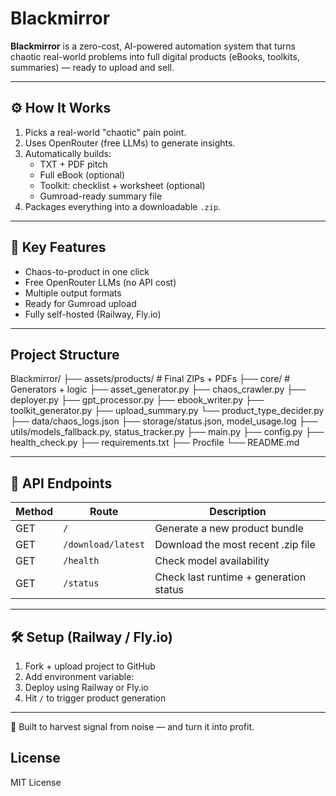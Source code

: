 # Blackmirror
**Blackmirror** is a zero-cost, AI-powered automation system that turns chaotic real-world problems into full digital products (eBooks, toolkits, summaries) — ready to upload and sell.

---

## ⚙️ How It Works

1. Picks a real-world "chaotic" pain point.
2. Uses OpenRouter (free LLMs) to generate insights.
3. Automatically builds:
   - TXT + PDF pitch
   - Full eBook (optional)
   - Toolkit: checklist + worksheet (optional)
   - Gumroad-ready summary file
4. Packages everything into a downloadable `.zip`.

---

## 🔑 Key Features

- Chaos-to-product in one click
- Free OpenRouter LLMs (no API cost)
- Multiple output formats
- Ready for Gumroad upload
- Fully self-hosted (Railway, Fly.io)

---

## Project Structure
Blackmirror/ 
├── assets/products/ # Final ZIPs + PDFs 
├── core/ # Generators + logic 
  ├── asset_generator.py
  ├── chaos_crawler.py
  ├── deployer.py
  ├── gpt_processor.py
  ├── ebook_writer.py
  ├── toolkit_generator.py
  ├── upload_summary.py
  └── product_type_decider.py
├── data/chaos_logs.json
├── storage/status.json, model_usage.log
├── utils/models_fallback.py, status_tracker.py
├── main.py
├── config.py
├── health_check.py
├── requirements.txt
├── Procfile
└── README.md


---

## 🚀 API Endpoints

| Method | Route              | Description                          |
|--------|--------------------|--------------------------------------|
| GET    | `/`                | Generate a new product bundle        |
| GET    | `/download/latest` | Download the most recent .zip file   |
| GET    | `/health`          | Check model availability             |
| GET    | `/status`          | Check last runtime + generation status |

---

## 🛠 Setup (Railway / Fly.io)

1. Fork + upload project to GitHub
2. Add environment variable:
3. Deploy using Railway or Fly.io
4. Hit `/` to trigger product generation

---

🧩 Built to harvest signal from noise — and turn it into profit.


## License
MIT License



